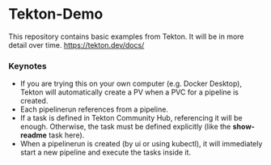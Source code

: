 # Tekton-Demo

This repository contains basic examples from Tekton. It will be in more detail over time.
https://tekton.dev/docs/

### Keynotes
- If you are trying this on your own computer (e.g. Docker Desktop), Tekton will automatically create a PV when a PVC for a pipeline is created.
- Each pipelinerun references from a pipeline.
- If a task is defined in Tekton Community Hub, referencing it will be enough. Otherwise, the task must be defined explicitly (like the **show-readme** task here).
- When a pipelinerun is created (by ui or using kubectl), it will immediately start a new pipeline and execute the tasks inside it.
